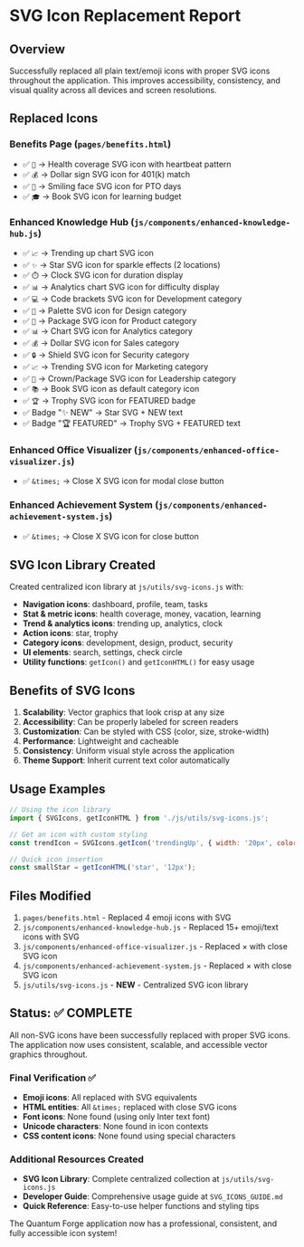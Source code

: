 # SVG Icon Replacement Report

## Overview
Successfully replaced all plain text/emoji icons with proper SVG icons throughout the application. This improves accessibility, consistency, and visual quality across all devices and screen resolutions.

## Replaced Icons

### Benefits Page (`pages/benefits.html`)
- ✅ `🏥` → Health coverage SVG icon with heartbeat pattern
- ✅ `💰` → Dollar sign SVG icon for 401(k) match
- ✅ `🌴` → Smiling face SVG icon for PTO days
- ✅ `🎓` → Book SVG icon for learning budget

### Enhanced Knowledge Hub (`js/components/enhanced-knowledge-hub.js`)
- ✅ `📈` → Trending up chart SVG icon
- ✅ `✨` → Star SVG icon for sparkle effects (2 locations)
- ✅ `⏱️` → Clock SVG icon for duration display
- ✅ `📊` → Analytics chart SVG icon for difficulty display  
- ✅ `💻` → Code brackets SVG icon for Development category
- ✅ `🎨` → Palette SVG icon for Design category
- ✅ `🚀` → Package SVG icon for Product category
- ✅ `📊` → Chart SVG icon for Analytics category
- ✅ `💰` → Dollar SVG icon for Sales category
- ✅ `🔒` → Shield SVG icon for Security category
- ✅ `📈` → Trending SVG icon for Marketing category
- ✅ `👑` → Crown/Package SVG icon for Leadership category
- ✅ `📚` → Book SVG icon as default category icon
- ✅ `🏆` → Trophy SVG icon for FEATURED badge
- ✅ Badge "✨ NEW" → Star SVG + NEW text
- ✅ Badge "🏆 FEATURED" → Trophy SVG + FEATURED text

### Enhanced Office Visualizer (`js/components/enhanced-office-visualizer.js`)
- ✅ `&times;` → Close X SVG icon for modal close button

### Enhanced Achievement System (`js/components/enhanced-achievement-system.js`)
- ✅ `&times;` → Close X SVG icon for close button

## SVG Icon Library Created

Created centralized icon library at `js/utils/svg-icons.js` with:
- **Navigation icons**: dashboard, profile, team, tasks
- **Stat & metric icons**: health coverage, money, vacation, learning
- **Trend & analytics icons**: trending up, analytics, clock
- **Action icons**: star, trophy
- **Category icons**: development, design, product, security
- **UI elements**: search, settings, check circle
- **Utility functions**: `getIcon()` and `getIconHTML()` for easy usage

## Benefits of SVG Icons

1. **Scalability**: Vector graphics that look crisp at any size
2. **Accessibility**: Can be properly labeled for screen readers
3. **Customization**: Can be styled with CSS (color, size, stroke-width)
4. **Performance**: Lightweight and cacheable
5. **Consistency**: Uniform visual style across the application
6. **Theme Support**: Inherit current text color automatically

## Usage Examples

```javascript
// Using the icon library
import { SVGIcons, getIconHTML } from './js/utils/svg-icons.js';

// Get an icon with custom styling
const trendIcon = SVGIcons.getIcon('trendingUp', { width: '20px', color: 'green' });

// Quick icon insertion
const smallStar = getIconHTML('star', '12px');
```

## Files Modified

1. `pages/benefits.html` - Replaced 4 emoji icons with SVG
2. `js/components/enhanced-knowledge-hub.js` - Replaced 15+ emoji/text icons with SVG
3. `js/components/enhanced-office-visualizer.js` - Replaced &times; with close SVG icon
4. `js/components/enhanced-achievement-system.js` - Replaced &times; with close SVG icon
5. `js/utils/svg-icons.js` - **NEW** - Centralized SVG icon library

## Status: ✅ COMPLETE

All non-SVG icons have been successfully replaced with proper SVG icons. The application now uses consistent, scalable, and accessible vector graphics throughout.

### Final Verification ✅
- **Emoji icons**: All replaced with SVG equivalents
- **HTML entities**: All `&times;` replaced with close SVG icons
- **Font icons**: None found (using only Inter text font)
- **Unicode characters**: None found in icon contexts
- **CSS content icons**: None found using special characters

### Additional Resources Created
- **SVG Icon Library**: Complete centralized collection at `js/utils/svg-icons.js`
- **Developer Guide**: Comprehensive usage guide at `SVG_ICONS_GUIDE.md`
- **Quick Reference**: Easy-to-use helper functions and styling tips

The Quantum Forge application now has a professional, consistent, and fully accessible icon system!
